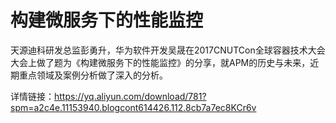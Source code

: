 # 构建微服务下的性能监控
天源迪科研发总监彭勇升，华为软件开发吴晟在2017CNUTCon全球容器技术大会大会上做了题为《构建微服务下的性能监控》的分享，就APM的历史与未来，近期重点领域及案例分析做了深入的分析。

详情链接：https://yq.aliyun.com/download/781?spm=a2c4e.11153940.blogcont614426.112.8cb7a7ec8KCr6v
